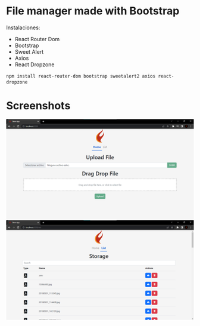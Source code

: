 # File manager made with Bootstrap

Instalaciones:
- React Router Dom
- Bootstrap
- Sweet Alert
- Axios
- React Dropzone

```
npm install react-router-dom bootstrap sweetalert2 axios react-dropzone
```

# Screenshots
![Page 1](/screenshots/screenshot_1.png)
![Page 2](/screenshots/screenshot_2.png)
